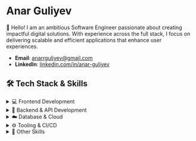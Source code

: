 # Anar Guliyev

👋 Hello! I am an ambitious Software Engineer passionate about creating impactful digital solutions. With experience across the full stack, I focus on delivering scalable and efficient applications that enhance user experiences.

- **Email**: [anarrguliyev@gmail.com](mailto:anarrguliyev@gmail.com)
- **LinkedIn**: [linkedin.com/in/anar-guliyev](https://www.linkedin.com/in/anar-guliyev)

## 🛠️ Tech Stack & Skills

<details>
  <summary>💻 Frontend Development</summary>

  - **JavaScript / TypeScript**
  - **React | React-Native | Next.js | Gatsby.js | Electron | Angular | Vue**
  - **HTML | CSS | SCSS | MUI | Ant Design | Bootstrap | Tailwind**
</details>

<details>
  <summary>🔧 Backend & API Development</summary>

  - **Node.js | Express.js**
  - **RESTful APIs | GraphQL | tRPC | gRPC**
</details>

<details>
  <summary>☁️ Database & Cloud</summary>

  - **Relational Databases**: MySQL, PostgreSQL
  - **Non-Relational Databases**: MongoDB
  - **Cloud Services**: AWS (S3, Amplify), Firebase, Supabase
</details>

<details>
  <summary>⚙️ Tooling & CI/CD</summary>

  - **GIT**: GitHub | GitLab | Jenkins | GitLab Runners | GitHub Actions
  - **Testing**: Jest | React Testing Library | Cypress | Testrail
  - **CI/CD Automation**: Husky | Prettier | ESLint
</details>

<details>
  <summary>🌟 Other Skills</summary>

  - **Linux | Bash | Docker | Nginx**
  - **Figma | Pixso**
</details>
